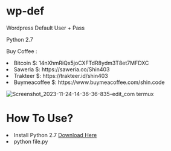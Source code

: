 # wp-def

<p>Wordpress Default User + Pass</p>
Python 2.7

Buy Coffee :
<li>Bitcoin $: 14nXhmRiQx5joCXFTdR8ydm3T8et7MFDXC</li>
<li>Saweria $: https://saweria.co/Shin403</li>
<li>Trakteer $: https://trakteer.id/shin403</li>
<li>Buymeacoffee $: https://www.buymeacoffee.com/shin.code</li>

![Screenshot_2023-11-24-14-36-36-835-edit_com termux](https://github.com/Jenderal92/wp-def/assets/59664965/89239f70-11e2-4953-ae99-cfdc974ba89e)


# How To Use?

<li>Install Python 2.7 <a href="https://www.python.org/ftp/python/2.7.17/python-2.7.17.amd64.msi"> Download Here</a></li>
<li>python file.py</li>
